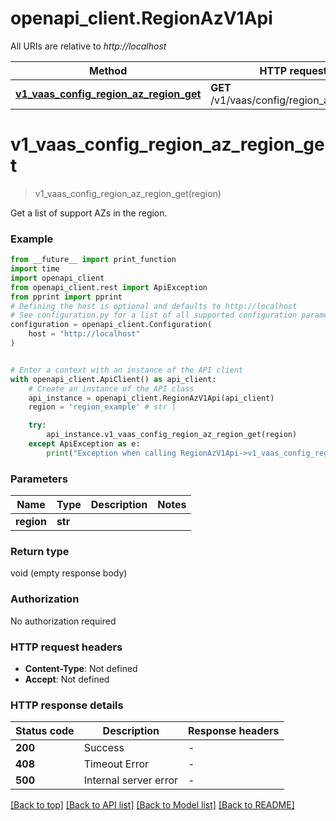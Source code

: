 # openapi_client.RegionAzV1Api

All URIs are relative to *http://localhost*

Method | HTTP request | Description
------------- | ------------- | -------------
[**v1_vaas_config_region_az_region_get**](RegionAzV1Api.md#v1_vaas_config_region_az_region_get) | **GET** /v1/vaas/config/region_az/{region} | 


# **v1_vaas_config_region_az_region_get**
> v1_vaas_config_region_az_region_get(region)



Get a list of support AZs in the region.

### Example

```python
from __future__ import print_function
import time
import openapi_client
from openapi_client.rest import ApiException
from pprint import pprint
# Defining the host is optional and defaults to http://localhost
# See configuration.py for a list of all supported configuration parameters.
configuration = openapi_client.Configuration(
    host = "http://localhost"
)


# Enter a context with an instance of the API client
with openapi_client.ApiClient() as api_client:
    # Create an instance of the API class
    api_instance = openapi_client.RegionAzV1Api(api_client)
    region = 'region_example' # str | 

    try:
        api_instance.v1_vaas_config_region_az_region_get(region)
    except ApiException as e:
        print("Exception when calling RegionAzV1Api->v1_vaas_config_region_az_region_get: %s\n" % e)
```

### Parameters

Name | Type | Description  | Notes
------------- | ------------- | ------------- | -------------
 **region** | **str**|  | 

### Return type

void (empty response body)

### Authorization

No authorization required

### HTTP request headers

 - **Content-Type**: Not defined
 - **Accept**: Not defined

### HTTP response details
| Status code | Description | Response headers |
|-------------|-------------|------------------|
**200** | Success |  -  |
**408** | Timeout Error |  -  |
**500** | Internal server error |  -  |

[[Back to top]](#) [[Back to API list]](../README.md#documentation-for-api-endpoints) [[Back to Model list]](../README.md#documentation-for-models) [[Back to README]](../README.md)

